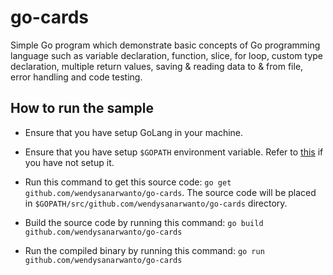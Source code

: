 # go-cards

Simple Go program which demonstrate basic concepts of Go programming language such as variable declaration, function, slice, for loop, custom type declaration, multiple return values, saving & reading data to & from file, error handling and code testing.

## How to run the sample

* Ensure that you have setup GoLang in your machine.

* Ensure that you have setup `$GOPATH` environment variable. Refer to [this](https://golang.org/doc/code.html#GOPATH) if you have not setup it.

* Run this command to get this source code: `go get github.com/wendysanarwanto/go-cards`. The source code will be placed in `$GOPATH/src/github.com/wendysanarwanto/go-cards` directory.

* Build the source code by running this command: `go build github.com/wendysanarwanto/go-cards`

* Run the compiled binary by running this command: `go run github.com/wendysanarwanto/go-cards`

